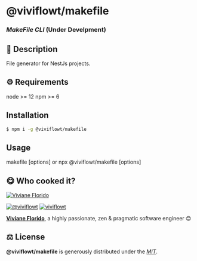 # @viviflowt/makefile

### _MakeFile CLI_ (Under Develpment)

## 📄 Description

File generator for NestJs projects.

## ⚙️ Requirements

node >= 12
npm >= 6

## Installation

```bash
$ npm i -g @viviflowt/makefile
```

## Usage

makefile [options] <name>
or
npx @viviflowt/makefile [options] <name>

## 😋 Who cooked it?

[![Viviane Florido](https://s.gravatar.com/avatar/9cb1cffec01d835333d6142cf2993f18?s=200)](https://ph7.me 'Viviane Florido personal website')

[![@viviflowt][twitter-image]](https://twitter.com/viviflowt) [![viviflowt][github-image]](https://github.com/viviflowt)

**[Viviane Florido](https://ph7.me)**, a highly passionate, zen &amp; pragmatic software engineer 😊

## ⚖️ License

**@viviflowt/makefile** is generously distributed under the _[MIT](https://opensource.org/licenses/MIT)_.

<!-- GitHub's Markdown reference links -->

[twitter-image]: https://img.shields.io/badge/Twitter-1DA1F2?style=for-the-badge&logo=twitter&logoColor=white
[github-image]: https://img.shields.io/badge/GitHub-100000?style=for-the-badge&logo=github&logoColor=white
